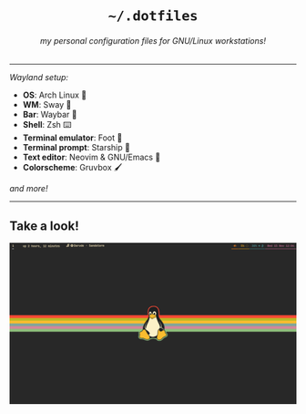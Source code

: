 <h1 align="center"><code>~/.dotfiles</code></h1>
<h6 align="center"><i>my personal configuration files for GNU/Linux workstations!</i></h6>

<hr>

*Wayland setup:*
- **OS**: Arch Linux 🐧
- **WM**: Sway 🌱
- **Bar**: Waybar 🎉
- **Shell**: Zsh ⌨️
- **Terminal emulator**: Foot 👣
- **Terminal prompt**: Starship 💫
- **Text editor**: Neovim & GNU/Emacs 📝
- **Colorscheme**: Gruvbox 🖌️

*and more!*

<hr>

## Take a look!

<img src="images/desktop.png">

